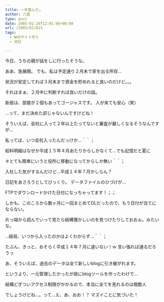 ```yaml
---
title: 一歩進んだ…
author: 八雲
type: post
date: 2005-01-26T12:01:04+00:00
url: /2005/01/623
tags:
  - Webサイト作り
  - 日記

---
```

今日、うちの親が話をしに行ったそうな。

ああ、急展開。 でも、私は予定通り２月末で家を出る所存…
  
状況が安定してれば３月末まで資金を貯めれると良いのだけど。。。
  
それはまぁ、２月中に判断すれば良いだけの話。

新居は、部屋が２個もあってゴージャスです。 人が来ても安心（笑）
  
…って、まだ決めた訳じゃないんですけどね！
  
そういえば、会社に入って２年以上たってないと審査が厳しくなるそうなんですが…
  
私ってば、いつ会社入ったんだっけか…＾＾；
  
給料明細はなぜか平成１５年４月あたりからしかなくて…でも記憶だと夏に
  
＃とても簡単にいうと役所に移動になってからしか無い＾＾；
  
入社した気がするんだけど…平成１４年７月かしらん？
  
日記をあさろうとしてびっくり。 データファイルのひづけが…
  
FTPでダウンロードかけた日付になっちゃってます！；；
  
しかも、このころから数ヶ月に一回まとめてDLだったので、もう日付が当てにならない。
  
片っ端から読んでいって見たら結構懐かしいのを見つけたりしておおぉ。みたいな。
  
…結局、いつから入ったのかはよくわからず…＾＾；
  
たぶん、きっと、おそらく平成１４年７月に違いない！ｗ 言い張れば通るだろうっ

あ、そういえば、過去のデータは全て新しいblogに引き継がれます。
  
というより、一元管理したかったが故にblogツールを作ったわけで…
  
結構どぎついアクセス制限がかかるので、本当に全てを見れるのは極数人
  
でしょうけどね…。って…え、あ、おお！？ マズイことに気づいた！
